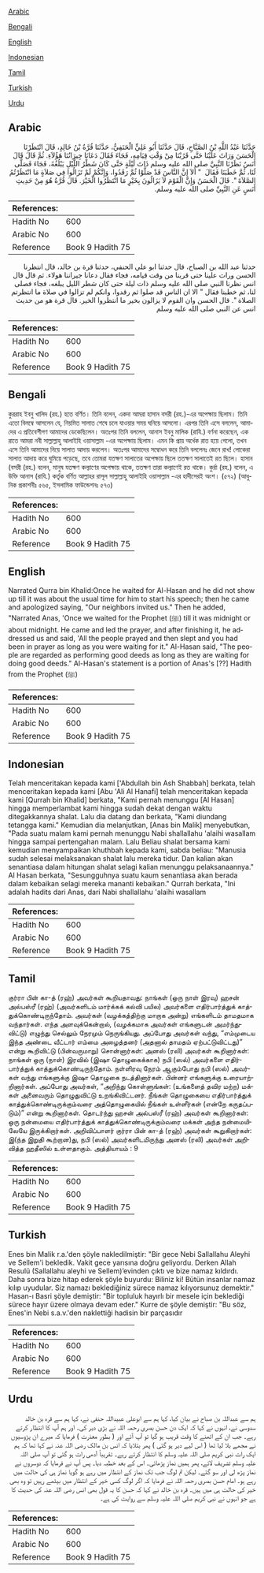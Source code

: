 [Arabic](#arabic)

[Bengali](#bengali)

[English](#english)

[Indonesian](#indonesian)

[Tamil](#tamil)

[Turkish](#turkish)

[Urdu](#urdu)

## Arabic


<div dir="rtl" lang="ar" style={{fontSize:'larger',backgroundColor:'#f8f9fa',padding:20}}>
حَدَّثَنَا عَبْدُ اللَّهِ بْنُ الصَّبَّاحِ، قَالَ حَدَّثَنَا أَبُو عَلِيٍّ الْحَنَفِيُّ، حَدَّثَنَا قُرَّةُ بْنُ خَالِدٍ، قَالَ انْتَظَرْنَا الْحَسَنَ وَرَاثَ عَلَيْنَا حَتَّى قَرُبْنَا مِنْ وَقْتِ قِيَامِهِ، فَجَاءَ فَقَالَ دَعَانَا جِيرَانُنَا هَؤُلاَءِ‏.‏ ثُمَّ قَالَ قَالَ أَنَسٌ نَظَرْنَا النَّبِيَّ صلى الله عليه وسلم ذَاتَ لَيْلَةٍ حَتَّى كَانَ شَطْرُ اللَّيْلِ يَبْلُغُهُ، فَجَاءَ فَصَلَّى لَنَا، ثُمَّ خَطَبَنَا فَقَالَ ‏ "‏ أَلاَ إِنَّ النَّاسَ قَدْ صَلَّوْا ثُمَّ رَقَدُوا، وَإِنَّكُمْ لَمْ تَزَالُوا فِي صَلاَةٍ مَا انْتَظَرْتُمُ الصَّلاَةَ ‏"‏‏.‏ قَالَ الْحَسَنُ وَإِنَّ الْقَوْمَ لاَ يَزَالُونَ بِخَيْرٍ مَا انْتَظَرُوا الْخَيْرَ‏.‏ قَالَ قُرَّةُ هُوَ مِنْ حَدِيثِ أَنَسٍ عَنِ النَّبِيِّ صلى الله عليه وسلم‏.‏
</div>
<div style={{backgroundColor:'#f8f9fa',padding:20, marginBottom: 10}}><table> <thead> <tr> <th>References:</th> <th></th> </tr> </thead> <tbody><tr><td>Hadith No</td><td>600</td></tr><tr><td>Arabic No</td><td>600</td></tr><tr><td>Reference</td><td>Book 9 Hadith 75</td></tr></tbody></table></div>


<div dir="rtl" lang="ar" style={{fontSize:'larger',backgroundColor:'#f8f9fa',padding:20}}>
حدثنا عبد الله بن الصباح، قال حدثنا ابو علي الحنفي، حدثنا قرة بن خالد، قال انتظرنا الحسن وراث علينا حتى قربنا من وقت قيامه، فجاء فقال دعانا جيراننا هولاء. ثم قال قال انس نظرنا النبي صلى الله عليه وسلم ذات ليلة حتى كان شطر الليل يبلغه، فجاء فصلى لنا، ثم خطبنا فقال " الا ان الناس قد صلوا ثم رقدوا، وانكم لم تزالوا في صلاة ما انتظرتم الصلاة ". قال الحسن وان القوم لا يزالون بخير ما انتظروا الخير. قال قرة هو من حديث انس عن النبي صلى الله عليه وسلم
</div>
<div style={{backgroundColor:'#f8f9fa',padding:20, marginBottom: 10}}><table> <thead> <tr> <th>References:</th> <th></th> </tr> </thead> <tbody><tr><td>Hadith No</td><td>600</td></tr><tr><td>Arabic No</td><td>600</td></tr><tr><td>Reference</td><td>Book 9 Hadith 75</td></tr></tbody></table></div>

## Bengali


<div dir="ltr" lang="bn" style={{fontSize:'larger',backgroundColor:'#f8f9fa',padding:20}}>
কুররাহ ইবনু খালিদ (রহ.) হতে বর্ণিত। তিনি বলেন, একদা আমরা হাসান বসরী (রহ.)-এর অপেক্ষায় ছিলাম। তিনি এতো বিলম্বে আসলেন যে, নিয়মিত সালাত শেষে চলে যাওয়ার সময় ঘনিয়ে আসলো। এরপর তিনি এসে বললেন, আমাদের এ প্রতিবেশীগণ আমাদের ডেকেছিলেন। অতঃপর তিনি বললেন, আনাস ইবনু মালিক (রাযি.) বর্ণনা করেছেন, এক রাতে আমরা নবী সাল্লাল্লাহু আলাইহি ওয়াসাল্লাম -এর অপেক্ষায় ছিলাম। এমন কি প্রায় অর্ধেক রাত হয়ে গেলো, তখন এসে তিনি আমাদের নিয়ে সালাত আদায় করলেন। অতঃপর আমাদের সম্বোধন করে তিনি বললেনঃ জেনে রাখ! লোকেরা সালাত আদায় করে ঘুমিয়ে পড়েছে, তবে তোমরা যতক্ষণ সালাতের অপেক্ষায় ছিলে ততক্ষণ সালাতেই রত ছিলে। হাসান (বসরী (রহ.) বলেন, মানুষ যতক্ষণ কল্যাণের অপেক্ষায় থাকে, ততক্ষণ তারা কল্যাণেই রত থাকে। কুর্রা (রহ.) বলেন, এ উক্তি আনাস (রাযি.) কর্তৃক বর্ণিত আল্লাহর রাসূল সাল্লাল্লাহু আলাইহি ওয়াসাল্লাম -এর হাদীসেরই অংশ। (৫৭২) (আধুনিক প্রকাশনীঃ ৫৬৫, ইসলামিক ফাউন্ডেশনঃ ৫৭৩)
</div>
<div style={{backgroundColor:'#f8f9fa',padding:20, marginBottom: 10}}><table> <thead> <tr> <th>References:</th> <th></th> </tr> </thead> <tbody><tr><td>Hadith No</td><td>600</td></tr><tr><td>Arabic No</td><td>600</td></tr><tr><td>Reference</td><td>Book 9 Hadith 75</td></tr></tbody></table></div>

## English


<div dir="ltr" lang="en" style={{fontSize:'larger',backgroundColor:'#f8f9fa',padding:20}}>
Narrated Qurra bin Khalid:Once he waited for Al-Hasan and he did not show up till it was about the usual time for him to start his speech; then he came and apologized saying, "Our neighbors invited us." Then he added, "Narrated Anas, 'Once we waited for the Prophet (ﷺ) till it was midnight or about midnight. He came and led the prayer, and after finishing it, he addressed us and said, 'All the people prayed and then slept and you had been in prayer as long as you were waiting for it." Al-Hasan said, "The people are regarded as performing good deeds as long as they are waiting for doing good deeds." Al-Hasan's statement is a portion of Anas's [??] Hadith from the Prophet (ﷺ)
</div>
<div style={{backgroundColor:'#f8f9fa',padding:20, marginBottom: 10}}><table> <thead> <tr> <th>References:</th> <th></th> </tr> </thead> <tbody><tr><td>Hadith No</td><td>600</td></tr><tr><td>Arabic No</td><td>600</td></tr><tr><td>Reference</td><td>Book 9 Hadith 75</td></tr></tbody></table></div>

## Indonesian


<div dir="ltr" lang="id" style={{fontSize:'larger',backgroundColor:'#f8f9fa',padding:20}}>
Telah menceritakan kepada kami ['Abdullah bin Ash Shabbah] berkata, telah menceritakan kepada kami [Abu 'Ali Al Hanafi] telah menceritakan kepada kami [Qurrah bin Khalid] berkata, "Kami pernah menunggu [Al Hasan] hingga memperlambat kami hingga sudah dekat dengan waktu ditegakkannya shalat. Lalu dia datang dan berkata, "Kami diundang tetangga kami." Kemudian dia melanjutkan, [Anas bin Malik] menyebutkan, "Pada suatu malam kami pernah menunggu Nabi shallallahu 'alaihi wasallam hingga sampai pertengahan malam. Lalu Beliau shalat bersama kami kemudian menyampaikan khuthbah kepada kami, sabda beliau: "Manusia sudah selesai melaksanakan shalat lalu mereka tidur. Dan kalian akan senantiasa dalam hitungan shalat selagi kalian menunggu pelaksanaannya." Al Hasan berkata, "Sesungguhnya suatu kaum senantiasa akan berada dalam kebaikan selagi mereka mananti kebaikan." Qurrah berkata, "Ini adalah hadits dari Anas, dari Nabi shallallahu 'alaihi wasallam
</div>
<div style={{backgroundColor:'#f8f9fa',padding:20, marginBottom: 10}}><table> <thead> <tr> <th>References:</th> <th></th> </tr> </thead> <tbody><tr><td>Hadith No</td><td>600</td></tr><tr><td>Arabic No</td><td>600</td></tr><tr><td>Reference</td><td>Book 9 Hadith 75</td></tr></tbody></table></div>

## Tamil


<div dir="ltr" lang="ta" style={{fontSize:'larger',backgroundColor:'#f8f9fa',padding:20}}>
குர்ரா பின் கா-த் (ரஹ்) அவர்கள் கூறியதாவது: நாங்கள் (ஒரு நாள் இரவு) ஹசன் அல்பஸ்ரீ (ரஹ்) (அவர்களிடம் மார்க்கக் கல்வி பயில) அவர்களை எதிர்பார்த்துக் காத்துக்கொண்டிருந்தோம். அவர்கள் (வழக்கத்திற்கு மாறாக அன்று) எங்களிடம் தாமதமாக வந்தார்கள். எந்த அளவுக்கென்றால், (வழக்கமாக அவர்கள் எங்களுடன் அமர்ந்துவிட்டு) எழுந்து செல்லும் நேரமும் நெருங்கியது. அப்போது அவர்கள் வந்து, “எம்முடைய இந்த அண்டை வீட்டார் எம்மை அழைத்தனர் (அதனால் தாமதம் ஏற்பட்டுவிட்டது)” என்று கூறிவிட்டு (பின்வருமாறு) சொன்னார்கள்: அனஸ் (ரலி) அவர்கள் கூறினார்கள்: நாங்கள் ஒரு (நாள்) இரவில் (இஷா தொழுகைக்காக) நபி (ஸல்) அவர்களை எதிர்பார்த்துக் காத்துக்கொண்டிருந்தோம். நள்ளிரவு நேரம் ஆகும்போது நபி (ஸல்) அவர்கள் வந்து எங்களுக்கு இஷா தொழுகை நடத்தினார்கள். பின்னர் எங்களுக்கு உரையாற்றினார்கள். அப்போது அவர்கள், “அறிந்து கொள்ளுங்கள்: (உங்களைத் தவிர மற்ற) மக்கள் அனைவரும் தொழுதுவிட்டு உறங்கிவிட்டனர். நீங்கள் தொழுகையை எதிர்பார்த்துக் காத்துக்கொண்டிருக்கும்வரை அத்தொழுகையில் நீங்கள் உள்ளீர்கள் (என்றே கருதப்படும்)” என்று கூறினார்கள். தொடர்ந்து ஹசன் அல்பஸ்ரீ (ரஹ்) அவர்கள் கூறினார்கள்: ஒரு நன்மையை எதிர்பார்த்துக் காத்துக்கொண்டிருக்கும்வரை மக்கள் அந்த நன்மையிலேயே இருக்கிறார்கள். அறிவிப்பாளர் குர்ரா பின் கா-த் (ரஹ்) அவர்கள் கூறுகிறார்கள்: இ(ந்த இறுதி கூற்றான)து, நபி (ஸல்) அவர்களிடமிருந்து அனஸ் (ரலி) அவர்கள் அறிவித்த ஹதீஸில் உள்ளதாகும். அத்தியாயம் : 9
</div>
<div style={{backgroundColor:'#f8f9fa',padding:20, marginBottom: 10}}><table> <thead> <tr> <th>References:</th> <th></th> </tr> </thead> <tbody><tr><td>Hadith No</td><td>600</td></tr><tr><td>Arabic No</td><td>600</td></tr><tr><td>Reference</td><td>Book 9 Hadith 75</td></tr></tbody></table></div>

## Turkish


<div dir="ltr" lang="tr" style={{fontSize:'larger',backgroundColor:'#f8f9fa',padding:20}}>
Enes bin Malik r.a.'den şöyle nakledilmiştir: "Bir gece Nebi Sallallahu Aleyhi ve Sellem'i bekledik. Vakit gece yarısına doğru geliyordu. Derken Allah Resulü (Sallallahu aleyhi ve Sellem)’evinden çıktı ve bize namaz kıldırdı. Daha sonra bize hitap ederek şöyle buyurdu: Biliniz ki! Bütün insanlar namaz kılıp uyudular. Siz namazı beklediğiniz sürece namaz kılıyorsunuz demektir." Hasan-ı Basri şöyle demiştir: "Bir topluluk hayırlı bir mesele için beklediği sürece hayır üzere olmaya devam eder." Kurre de şöyle demiştir: "Bu söz, Enes'in Nebi s.a.v.'den naklettiği hadisin bir parçasıdır
</div>
<div style={{backgroundColor:'#f8f9fa',padding:20, marginBottom: 10}}><table> <thead> <tr> <th>References:</th> <th></th> </tr> </thead> <tbody><tr><td>Hadith No</td><td>600</td></tr><tr><td>Arabic No</td><td>600</td></tr><tr><td>Reference</td><td>Book 9 Hadith 75</td></tr></tbody></table></div>

## Urdu


<div dir="rtl" lang="ur" style={{fontSize:'larger',backgroundColor:'#f8f9fa',padding:20}}>
ہم سے عبداللہ بن صباح نے بیان کیا، کہا ہم سے ابوعلی عبیداللہ حنفی نے، کہا ہم سے قرہ بن خالد سدوسی نے، انہوں نے کہا کہ ایک دن حسن بصری رحمہ اللہ نے بڑی دیر کی۔ اور ہم آپ کا انتظار کرتے رہے۔ جب ان کے اٹھنے کا وقت قریب ہو گیا تو آپ آئے اور ( بطور معذرت ) فرمایا کہ میرے ان پڑوسیوں نے مجھے بلا لیا تھا ( اس لیے دیر ہو گئی ) پھر بتلایا کہ انس بن مالک رضی اللہ عنہ نے کہا تھا کہ ہم ایک رات نبی کریم صلی اللہ علیہ وسلم کا انتظار کرتے رہے۔ تقریباً آدھی رات ہو گئی تو آپ صلی اللہ علیہ وسلم تشریف لائے، پھر ہمیں نماز پڑھائی۔ اس کے بعد خطبہ دیا۔ پس آپ نے فرمایا کہ دوسروں نے نماز پڑھ لی اور سو گئے۔ لیکن تم لوگ جب تک نماز کے انتظار میں رہے ہو گویا نماز ہی کی حالت میں رہے ہو۔ امام حسن بصری رحمہ اللہ نے فرمایا کہ اگر لوگ کسی خیر کے انتظار میں بیٹھے رہیں تو وہ بھی خیر کی حالت ہی میں ہیں۔ قرہ بن خالد نے کہا کہ حسن کا یہ قول بھی انس رضی اللہ عنہ کی حدیث کا ہے جو انہوں نے نبی کریم صلی اللہ علیہ وسلم سے روایت کی ہے۔
</div>
<div style={{backgroundColor:'#f8f9fa',padding:20, marginBottom: 10}}><table> <thead> <tr> <th>References:</th> <th></th> </tr> </thead> <tbody><tr><td>Hadith No</td><td>600</td></tr><tr><td>Arabic No</td><td>600</td></tr><tr><td>Reference</td><td>Book 9 Hadith 75</td></tr></tbody></table></div>